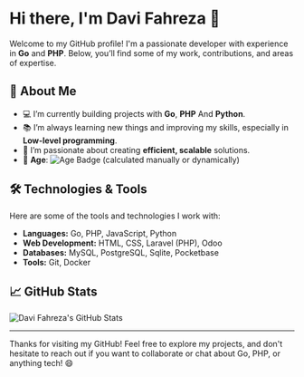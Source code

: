 # Hi there, I'm Davi Fahreza 👋

Welcome to my GitHub profile! I'm a passionate developer with experience in **Go** and **PHP**. Below, you’ll find some of my work, contributions, and areas of expertise.

## 🚀 About Me
- 💻 I’m currently building projects with **Go**, **PHP** And **Python**.
- 📚 I’m always learning new things and improving my skills, especially in **Low-level programming**.
- 🌱 I’m passionate about creating **efficient, scalable** solutions.
- 🎂 **Age**: ![Age Badge](https://img.shields.io/badge/age-18-brightgreen) (calculated manually or dynamically)

## 🛠️ Technologies & Tools

Here are some of the tools and technologies I work with:

- **Languages:** Go, PHP, JavaScript, Python
- **Web Development:** HTML, CSS, Laravel (PHP), Odoo
- **Databases:** MySQL, PostgreSQL, Sqlite, Pocketbase
- **Tools:** Git, Docker

## 📈 GitHub Stats

![Davi Fahreza's GitHub Stats](https://github-readme-stats.vercel.app/api?username=davif&show_icons=true&count_private=true&hide_title=true&hide=prs&theme=radical)

---

Thanks for visiting my GitHub! Feel free to explore my projects, and don't hesitate to reach out if you want to collaborate or chat about Go, PHP, or anything tech! 😄
